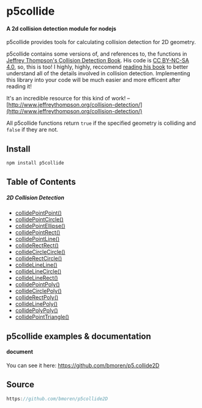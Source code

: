 # p5collide
#### A 2d collision detection module for nodejs
p5collide provides tools for calculating collision detection for 2D geometry.

p5collide contains some versions of, and references to, the functions in [Jeffrey Thompson's Collision Detection Book](http://www.jeffreythompson.org/collision-detection/). His code is [CC BY-NC-SA 4.0](https://creativecommons.org/licenses/by-nc-sa/4.0/), so, this is too! I highly, highly, reccomend [reading his book](http://www.jeffreythompson.org/collision-detection/) to better understand all of the details involved in collision detection. Implementing this library into your code will be much easier and more efficent after reading it!

It's an incredible resource for this kind of work! – [http://www.jeffreythompson.org/collision-detection/](http://www.jeffreythompson.org/collision-detection/)

All p5collide functions return `true` if the specified geometry is colliding and `false` if they are not.


## Install
```javascript
npm install p5collide
```

## Table of Contents

##### 2D Collision Detection
  + [collidePointPoint()](#document)
  + [collidePointCircle()](#document)
  + [collidePointEllipse()](#document)
  + [collidePointRect()](#document)
  + [collidePointLine()](#document)
  + [collideRectRect()](#document)
  + [collideCircleCircle()](#document)
  + [collideRectCircle()](#document)
  + [collideLineLine()](#document)
  + [collideLineCircle()](#document)
  + [collideLineRect()](#document)
  + [collidePointPoly()](#document)
  + [collideCirclePoly()](#document)
  + [collideRectPoly()](#document)
  + [collideLinePoly()](#document)
  + [collidePolyPoly()](#document)
  + [collidePointTriangle()](#document)

## p5collide examples & documentation

#### document
You can see it here: https://github.com/bmoren/p5.collide2D

## Source
```javascript
https://github.com/bmoren/p5collide2D
```

